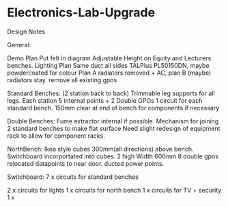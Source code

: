 # Electronics-Lab-Upgrade

Design Notes



General:

Demo Plan 
Put felt in diagram
Adjustable Height on Equity and Lecturers benches.
Lighting Plan
Same duct all sides TALPlus PL50150DN, maybe powdercoated for colour
Plan A radiators removed + AC, plan B (maybe) radiators stay.
remove all existing gpos

Standard Benches: (2 station back to back)
Trimmable leg supports for all legs. 
Each station 5 internal points + 2 Double GPOs
1 circuit for each standard bench. 
150mm clear at end of bench for components if necessary

Double Benches:
Fume extractor internal if possible. 
Mechanism for joining 2 standard benches to make flat surface
Need slight redesign of equipment rack to allow for component racks. 



NorthBench:
Ikea style cubes 300mm(all directions) above bench.
Switchboard incorportated into cubes. 
2 high 
Width 600mm 
8 double gpos
relocated datapoints to near door.
ducted power points.



Switchboard:
7 x circuits for standard benches  

2 x circuits for lights
1 x circuits for north bench
1 x circuits for TV + security
1 x 





